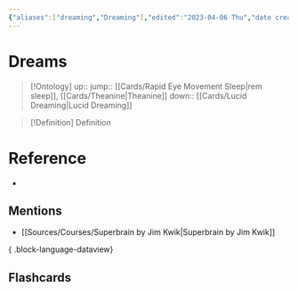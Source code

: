 ```yaml
---
{"aliases":["dreaming","Dreaming"],"edited":"2023-04-06 Thu","date created":"2023-02-13 Mon","dg-publish":true,"permalink":"/cards/dreams/","dgPassFrontmatter":true}
---
```


# Dreams

> [!Ontology]
> up:: 
> jump:: [[Cards/Rapid Eye Movement Sleep\|rem sleep]], [[Cards/Theanine\|Theanine]]
> down:: [[Cards/Lucid Dreaming\|Lucid Dreaming]]

> [!Definition] Definition

# Reference

- 

## Mentions

- [[Sources/Courses/Superbrain by Jim Kwik\|Superbrain by Jim Kwik]]

{ .block-language-dataview}

## Flashcards